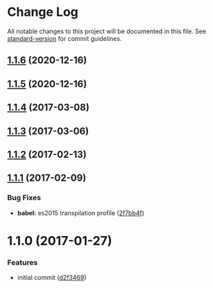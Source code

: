 # Change Log

All notable changes to this project will be documented in this file. See [standard-version](https://github.com/conventional-changelog/standard-version) for commit guidelines.

<a name="1.1.6"></a>
## [1.1.6](https://github.com/prepair/parse-price/compare/v1.1.5...v1.1.6) (2020-12-16)



<a name="1.1.5"></a>
## [1.1.5](https://github.com/prepair/parse-price/compare/v1.1.4...v1.1.5) (2020-12-16)



<a name="1.1.4"></a>
## [1.1.4](https://github.com/prepair/parse-price/compare/v1.1.3...v1.1.4) (2017-03-08)



<a name="1.1.3"></a>
## [1.1.3](https://github.com/prepair/parse-price/compare/v1.1.2...v1.1.3) (2017-03-06)



<a name="1.1.2"></a>
## [1.1.2](https://github.com/prepair/parse-price/compare/v1.1.1...v1.1.2) (2017-02-13)



<a name="1.1.1"></a>
## [1.1.1](https://github.com/prepair/parse-price/compare/v1.1.0...v1.1.1) (2017-02-09)


### Bug Fixes

* **babel:** es2015 transpilation profile ([2f7bb4f](https://github.com/prepair/parse-price/commit/2f7bb4f))



<a name="1.1.0"></a>
# 1.1.0 (2017-01-27)


### Features

* initial commit ([d2f3469](https://github.com/prepair/parse-price/commit/d2f3469))
